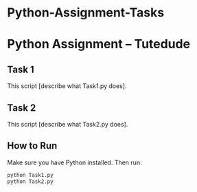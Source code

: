 # Python-Assignment-Tasks
# Python Assignment – Tutedude

## Task 1
This script [describe what Task1.py does].

## Task 2
This script [describe what Task2.py does].

## How to Run
Make sure you have Python installed. Then run:

```bash
python Task1.py
python Task2.py
